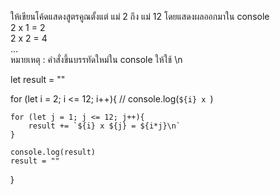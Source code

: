 ให้เขียนโค้ดแสดงสูตรคูณตั้งแต่ แม่ 2 ถึง แม่ 12 โดยแสดงผลออกมาใน console  
2 x 1 = 2  
2 x 2 = 4  
...  
หมายเหตุ : คำสั่งขึ้นบรรทัดใหม่ใน console ให้ใช้ \n

let result = ""

for (let i = 2; i <= 12; i++){
    // console.log(`${i} x `)

    for (let j = 1; j <= 12; j++){ 
        result += `${i} x ${j} = ${i*j}\n` 
    }

    console.log(result)
    result = ""

}
